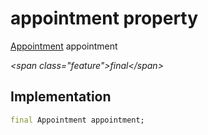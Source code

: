 


# appointment property







[Appointment](https:pub.dev/documentation/syncfusion_flutter_calendar/20.4.54/calendar/Appointment-class.html) appointment
  
_\<span class="feature"\>final\</span\>_






## Implementation

```dart
final Appointment appointment;
```







